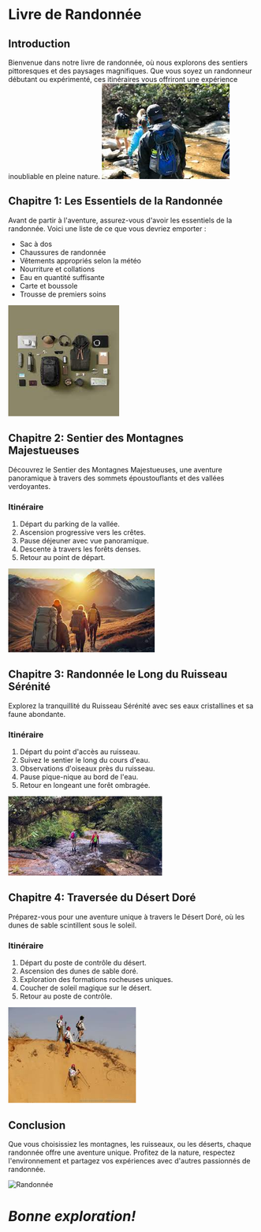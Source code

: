 # Livre de Randonnée

## Introduction

Bienvenue dans notre livre de randonnée, où nous explorons des sentiers pittoresques et des paysages magnifiques. Que vous soyez un randonneur débutant ou expérimenté, ces itinéraires vous offriront une expérience inoubliable en pleine nature.
![Randonnée Essentials](./image/download.jpg)
## Chapitre 1: Les Essentiels de la Randonnée

Avant de partir à l'aventure, assurez-vous d'avoir les essentiels de la randonnée. Voici une liste de ce que vous devriez emporter :

- Sac à dos
- Chaussures de randonnée
- Vêtements appropriés selon la météo
- Nourriture et collations
- Eau en quantité suffisante
- Carte et boussole
- Trousse de premiers soins

![Randonnée Essentials](./image/image1.jpg)

## Chapitre 2: Sentier des Montagnes Majestueuses

Découvrez le Sentier des Montagnes Majestueuses, une aventure panoramique à travers des sommets époustouflants et des vallées verdoyantes.

### Itinéraire

1. Départ du parking de la vallée.
2. Ascension progressive vers les crêtes.
3. Pause déjeuner avec vue panoramique.
4. Descente à travers les forêts denses.
5. Retour au point de départ.

![Montagnes Majestueuses](./image/image%203.jpg)

## Chapitre 3: Randonnée le Long du Ruisseau Sérénité

Explorez la tranquillité du Ruisseau Sérénité avec ses eaux cristallines et sa faune abondante.

### Itinéraire

1. Départ du point d'accès au ruisseau.
2. Suivez le sentier le long du cours d'eau.
3. Observations d'oiseaux près du ruisseau.
4. Pause pique-nique au bord de l'eau.
5. Retour en longeant une forêt ombragée.

![Ruisseau Sérénité](./image/images.jpg)

## Chapitre 4: Traversée du Désert Doré

Préparez-vous pour une aventure unique à travers le Désert Doré, où les dunes de sable scintillent sous le soleil.

### Itinéraire

1. Départ du poste de contrôle du désert.
2. Ascension des dunes de sable doré.
3. Exploration des formations rocheuses uniques.
4. Coucher de soleil magique sur le désert.
5. Retour au poste de contrôle.

![Désert Doré](./image/sahra.jpg)

## Conclusion

Que vous choisissiez les montagnes, les ruisseaux, ou les déserts, chaque randonnée offre une aventure unique. Profitez de la nature, respectez l'environnement et partagez vos expériences avec d'autres passionnés de randonnée.



![Randonnée](https://www.lex4you.ch/uploads/news_sub_article/image/331/large_01_Arbeiten.jpeg)

 # ***Bonne exploration!***